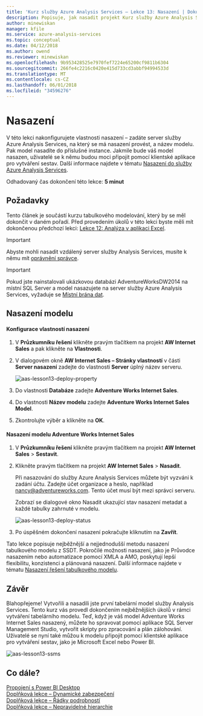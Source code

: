 ```yaml
---
title: 'Kurz služby Azure Analysis Services – Lekce 13: Nasazení | Dokumentace Microsoftu'
description: Popisuje, jak nasadit projekt Kurz služby Azure Analysis Services.
author: minewiskan
manager: kfile
ms.service: azure-analysis-services
ms.topic: conceptual
ms.date: 04/12/2018
ms.author: owend
ms.reviewer: minewiskan
ms.openlocfilehash: 9b953428525e7970fef7224e65200cf9811b6304
ms.sourcegitcommit: 266fe4c2216c0420e415d733cd3abbf94994533d
ms.translationtype: MT
ms.contentlocale: cs-CZ
ms.lasthandoff: 06/01/2018
ms.locfileid: "34596276"
---
```

# <a name="deploy"></a>Nasazení

V této lekci nakonfigurujete vlastnosti nasazení – zadáte server služby Azure Analysis Services, na který se má nasazení provést, a název modelu. Pak model nasadíte do příslušné instance. Jakmile bude váš model nasazen, uživatelé se k němu budou moci připojit pomocí klientské aplikace pro vytváření sestav. Další informace najdete v tématu [Nasazení do služby Azure Analysis Services](https://docs.microsoft.com/azure/analysis-services/analysis-services-deploy).  
  
Odhadovaný čas dokončení této lekce: **5 minut**  
  
## <a name="prerequisites"></a>Požadavky  
Tento článek je součástí kurzu tabulkového modelování, který by se měl dokončit v daném pořadí. Před provedením úkolů v této lekci byste měli mít dokončenou předchozí lekci: [Lekce 12: Analýza v aplikaci Excel](../tutorials/aas-lesson-12-analyze-in-excel.md).  

> [!IMPORTANT]  
> Abyste mohli nasadit vzdálený server služby Analysis Services, musíte k němu mít [oprávnění správce](../analysis-services-server-admins.md).  

> [!IMPORTANT]  
> Pokud jste nainstalovali ukázkovou databázi AdventureWorksDW2014 na místní SQL Server a model nasazujete na server služby Azure Analysis Services, vyžaduje se [Místní brána dat](../analysis-services-gateway.md).
  
## <a name="deploy-the-model"></a>Nasazení modelu  
  
#### <a name="to-configure-deployment-properties"></a>Konfigurace vlastností nasazení  

  
1.  V **Průzkumníku řešení** klikněte pravým tlačítkem na projekt **AW Internet Sales** a pak klikněte na **Vlastnosti**.  
  
2.  V dialogovém okně **AW Internet Sales – Stránky vlastností** v části **Server nasazení** zadejte do vlastnosti **Server** úplný název serveru.  

    ![aas-lesson13-deploy-property](../tutorials/media/aas-lesson13-deploy-property.png)
  
3.  Do vlastnosti **Databáze** zadejte **Adventure Works Internet Sales**.  
  
4.  Do vlastnosti **Název modelu** zadejte **Adventure Works Internet Sales Model**.  
  
5.  Zkontrolujte výběr a klikněte na **OK**.  
  
#### <a name="to-deploy-the-adventure-works-internet-sales"></a>Nasazení modelu Adventure Works Internet Sales
  
1.  V **Průzkumníku řešení** klikněte pravým tlačítkem na projekt **AW Internet Sales** > **Sestavit**.  

2.  Klikněte pravým tlačítkem na projekt **AW Internet Sales** > **Nasadit**.

    Při nasazování do služby Azure Analysis Services můžete být vyzváni k zadání účtu. Zadejte účet organizace a heslo, například nancy@adventureworks.com. Tento účet musí být mezi správci serveru.
  
    Zobrazí se dialogové okno Nasadit ukazující stav nasazení metadat a každé tabulky zahrnuté v modelu.  
    
    ![aas-lesson13-deploy-status](../tutorials/media/aas-lesson13-deploy-status.png)
  
3. Po úspěšném dokončení nasazení pokračujte kliknutím na **Zavřít**.  
  

Tato lekce popisuje nejběžnější a nejjednodušší metodu nasazení tabulkového modelu z SSDT. Pokročilé možnosti nasazení, jako je Průvodce nasazením nebo automatizace pomocí XMLA a AMO, poskytují lepší flexibilitu, konzistenci a plánovaná nasazení. Další informace najdete v tématu [Nasazení řešení tabulkového modelu](https://docs.microsoft.com/sql/analysis-services/tabular-models/tabular-model-solution-deployment-ssas-tabular).

## <a name="conclusion"></a>Závěr  
Blahopřejeme! Vytvořili a nasadili jste první tabelární model služby Analysis Services. Tento kurz vás provedl dokončením nejběžnějších úkolů v rámci vytváření tabelárního modelu. Teď, když je váš model Adventure Works Internet Sales nasazený, můžete ho spravovat pomocí aplikace SQL Server Management Studio, vytvořit skripty pro zpracování a plán zálohování. Uživatelé se nyní také můžou k modelu připojit pomocí klientské aplikace pro vytváření sestav, jako je Microsoft Excel nebo Power BI.  

![aas-lesson13-ssms](../tutorials/media/aas-lesson13-ssms.png)
  
  
  
## <a name="whats-next"></a>Co dále?
[Propojení s Power BI Desktop](../analysis-services-connect-pbi.md)   
[Doplňková lekce – Dynamické zabezpečení](../tutorials/aas-supplemental-lesson-dynamic-security.md)   
[Doplňková lekce – Řádky podrobností](../tutorials/aas-supplemental-lesson-detail-rows.md)   
[Doplňková lekce – Nepravidelné hierarchie](../tutorials/aas-supplemental-lesson-ragged-hierarchies.md)   
